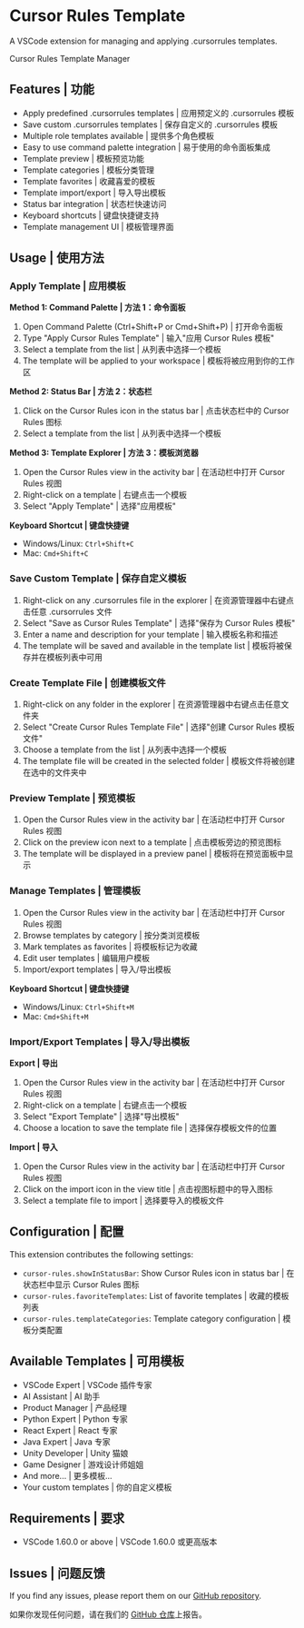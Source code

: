 # Cursor Rules Template

A VSCode extension for managing and applying .cursorrules templates.

Cursor Rules Template Manager

## Features | 功能

- Apply predefined .cursorrules templates | 应用预定义的 .cursorrules 模板
- Save custom .cursorrules templates | 保存自定义的 .cursorrules 模板
- Multiple role templates available | 提供多个角色模板
- Easy to use command palette integration | 易于使用的命令面板集成
- Template preview | 模板预览功能
- Template categories | 模板分类管理
- Template favorites | 收藏喜爱的模板
- Template import/export | 导入导出模板
- Status bar integration | 状态栏快速访问
- Keyboard shortcuts | 键盘快捷键支持
- Template management UI | 模板管理界面

## Usage | 使用方法

### Apply Template | 应用模板

**Method 1: Command Palette | 方法 1：命令面板**

1. Open Command Palette (Ctrl+Shift+P or Cmd+Shift+P) | 打开命令面板
2. Type "Apply Cursor Rules Template" | 输入"应用 Cursor Rules 模板"
3. Select a template from the list | 从列表中选择一个模板
4. The template will be applied to your workspace | 模板将被应用到你的工作区

**Method 2: Status Bar | 方法 2：状态栏**

1. Click on the Cursor Rules icon in the status bar | 点击状态栏中的 Cursor Rules 图标
2. Select a template from the list | 从列表中选择一个模板

**Method 3: Template Explorer | 方法 3：模板浏览器**

1. Open the Cursor Rules view in the activity bar | 在活动栏中打开 Cursor Rules 视图
2. Right-click on a template | 右键点击一个模板
3. Select "Apply Template" | 选择"应用模板"

**Keyboard Shortcut | 键盘快捷键**

- Windows/Linux: `Ctrl+Shift+C`
- Mac: `Cmd+Shift+C`

### Save Custom Template | 保存自定义模板

1. Right-click on any .cursorrules file in the explorer | 在资源管理器中右键点击任意 .cursorrules 文件
2. Select "Save as Cursor Rules Template" | 选择"保存为 Cursor Rules 模板"
3. Enter a name and description for your template | 输入模板名称和描述
4. The template will be saved and available in the template list | 模板将被保存并在模板列表中可用

### Create Template File | 创建模板文件

1. Right-click on any folder in the explorer | 在资源管理器中右键点击任意文件夹
2. Select "Create Cursor Rules Template File" | 选择"创建 Cursor Rules 模板文件"
3. Choose a template from the list | 从列表中选择一个模板
4. The template file will be created in the selected folder | 模板文件将被创建在选中的文件夹中

### Preview Template | 预览模板

1. Open the Cursor Rules view in the activity bar | 在活动栏中打开 Cursor Rules 视图
2. Click on the preview icon next to a template | 点击模板旁边的预览图标
3. The template will be displayed in a preview panel | 模板将在预览面板中显示

### Manage Templates | 管理模板

1. Open the Cursor Rules view in the activity bar | 在活动栏中打开 Cursor Rules 视图
2. Browse templates by category | 按分类浏览模板
3. Mark templates as favorites | 将模板标记为收藏
4. Edit user templates | 编辑用户模板
5. Import/export templates | 导入/导出模板

**Keyboard Shortcut | 键盘快捷键**

- Windows/Linux: `Ctrl+Shift+M`
- Mac: `Cmd+Shift+M`

### Import/Export Templates | 导入/导出模板

**Export | 导出**

1. Open the Cursor Rules view in the activity bar | 在活动栏中打开 Cursor Rules 视图
2. Right-click on a template | 右键点击一个模板
3. Select "Export Template" | 选择"导出模板"
4. Choose a location to save the template file | 选择保存模板文件的位置

**Import | 导入**

1. Open the Cursor Rules view in the activity bar | 在活动栏中打开 Cursor Rules 视图
2. Click on the import icon in the view title | 点击视图标题中的导入图标
3. Select a template file to import | 选择要导入的模板文件

## Configuration | 配置

This extension contributes the following settings:

- `cursor-rules.showInStatusBar`: Show Cursor Rules icon in status bar | 在状态栏中显示 Cursor Rules 图标
- `cursor-rules.favoriteTemplates`: List of favorite templates | 收藏的模板列表
- `cursor-rules.templateCategories`: Template category configuration | 模板分类配置

## Available Templates | 可用模板

- VSCode Expert | VSCode 插件专家
- AI Assistant | AI 助手
- Product Manager | 产品经理
- Python Expert | Python 专家
- React Expert | React 专家
- Java Expert | Java 专家
- Unity Developer | Unity 猫娘
- Game Designer | 游戏设计师姐姐
- And more... | 更多模板...
- Your custom templates | 你的自定义模板

## Requirements | 要求

- VSCode 1.60.0 or above | VSCode 1.60.0 或更高版本

## Issues | 问题反馈

If you find any issues, please report them on our [GitHub repository](https://github.com/kelisiWu123/cursor-rules-wizard/issues).

如果你发现任何问题，请在我们的 [GitHub 仓库](https://github.com/kelisiWu123/cursor-rules-wizard/issues)上报告。
